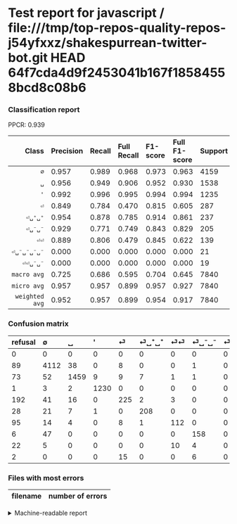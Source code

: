 # Test report for javascript / file:///tmp/top-repos-quality-repos-j54yfxxz/shakespurrean-twitter-bot.git HEAD 64f7cda4d9f2453041b167f18584558bcd8c08b6

### Classification report

PPCR: 0.939

| Class | Precision | Recall | Full Recall | F1-score | Full F1-score | Support | Full Support | PPCR |
|------:|:----------|:-------|:------------|:---------|:---------|:--------|:-------------|:-----|
| `∅` | 0.957| 0.989| 0.968| 0.973| 0.963| 4159| 4248| 0.979 |
| `␣` | 0.956| 0.949| 0.906| 0.952| 0.930| 1538| 1611| 0.955 |
| `'` | 0.992| 0.996| 0.995| 0.994| 0.994| 1235| 1236| 0.999 |
| `⏎` | 0.849| 0.784| 0.470| 0.815| 0.605| 287| 479| 0.599 |
| `⏎␣⁺␣⁺` | 0.954| 0.878| 0.785| 0.914| 0.861| 237| 265| 0.894 |
| `⏎␣⁻␣⁻` | 0.929| 0.771| 0.749| 0.843| 0.829| 205| 211| 0.972 |
| `⏎⏎` | 0.889| 0.806| 0.479| 0.845| 0.622| 139| 234| 0.594 |
| `⏎␣⁻␣⁻␣⁻␣⁻` | 0.000| 0.000| 0.000| 0.000| 0.000| 21| 23| 0.913 |
| `⏎⏎␣⁻␣⁻` | 0.000| 0.000| 0.000| 0.000| 0.000| 19| 41| 0.463 |
| `macro avg` | 0.725| 0.686| 0.595| 0.704| 0.645| 7840| 8348| 0.939 |
| `micro avg` | 0.957| 0.957| 0.899| 0.957| 0.927| 7840| 8348| 0.939 |
| `weighted avg` | 0.952| 0.957| 0.899| 0.954| 0.917| 7840| 8348| 0.939 |

### Confusion matrix

|refusal|  ∅| ␣| '| ⏎| ⏎␣⁺␣⁺| ⏎⏎| ⏎␣⁻␣⁻| ⏎⏎␣⁻␣⁻| ⏎␣⁻␣⁻␣⁻␣⁻| 
|:---|:---|:---|:---|:---|:---|:---|:---|:---|:---|
|0 |0 |0 |0 |0 |0 |0 |0 |0 |0 |
|89 |4112 |38 |0 |8 |0 |0 |1 |0 |0 |
|73 |52 |1459 |9 |9 |7 |1 |1 |0 |0 |
|1 |3 |2 |1230 |0 |0 |0 |0 |0 |0 |
|192 |41 |16 |0 |225 |2 |3 |0 |0 |0 |
|28 |21 |7 |1 |0 |208 |0 |0 |0 |0 |
|95 |14 |4 |0 |8 |1 |112 |0 |0 |0 |
|6 |47 |0 |0 |0 |0 |0 |158 |0 |0 |
|22 |5 |0 |0 |0 |0 |10 |4 |0 |0 |
|2 |0 |0 |0 |15 |0 |0 |6 |0 |0 |

### Files with most errors

| filename | number of errors|
|:----:|:-----|

<details>
    <summary>Machine-readable report</summary>
```json
{
  "cl_report": {"\u0027": {"f1-score": 0.9939393939393938, "precision": 0.9919354838709677, "recall": 0.9959514170040485, "support": 1235}, "macro avg": {"f1-score": 0.7040595553567819, "precision": 0.7252119847338673, "recall": 0.6857090636843277, "support": 7840}, "micro avg": {"f1-score": 0.9571428571428572, "precision": 0.9571428571428572, "recall": 0.9571428571428572, "support": 7840}, "weighted avg": {"f1-score": 0.9539506855152998, "precision": 0.9516837694973321, "recall": 0.9571428571428572, "support": 7840}, "\u2205": {"f1-score": 0.972793943695292, "precision": 0.9573923166472642, "recall": 0.9886992065400336, "support": 4159}, "\u23ce": {"f1-score": 0.8152173913043478, "precision": 0.8490566037735849, "recall": 0.7839721254355401, "support": 287}, "\u23ce\u23ce": {"f1-score": 0.8452830188679246, "precision": 0.8888888888888888, "recall": 0.8057553956834532, "support": 139}, "\u23ce\u23ce\u2423\u207b\u2423\u207b": {"f1-score": 0.0, "precision": 0.0, "recall": 0.0, "support": 19}, "\u23ce\u2423\u207a\u2423\u207a": {"f1-score": 0.9142857142857144, "precision": 0.9541284403669725, "recall": 0.8776371308016878, "support": 237}, "\u23ce\u2423\u207b\u2423\u207b": {"f1-score": 0.8426666666666668, "precision": 0.9294117647058824, "recall": 0.7707317073170732, "support": 205}, "\u23ce\u2423\u207b\u2423\u207b\u2423\u207b\u2423\u207b": {"f1-score": 0.0, "precision": 0.0, "recall": 0.0, "support": 21}, "\u2423": {"f1-score": 0.9523498694516972, "precision": 0.9560943643512451, "recall": 0.9486345903771132, "support": 1538}},
  "cl_report_full": {"\u0027": {"f1-score": 0.9935379644588045, "precision": 0.9919354838709677, "recall": 0.9951456310679612, "support": 1236}, "macro avg": {"f1-score": 0.6449029367545518, "precision": 0.7252119847338673, "recall": 0.594540126302113, "support": 8348}, "micro avg": {"f1-score": 0.9271064986409687, "precision": 0.9571428571428572, "recall": 0.8988979396262577, "support": 8348}, "weighted avg": {"f1-score": 0.9169242874537756, "precision": 0.9459691988991, "recall": 0.8988979396262577, "support": 8348}, "\u2205": {"f1-score": 0.9626594872995434, "precision": 0.9573923166472642, "recall": 0.967984934086629, "support": 4248}, "\u23ce": {"f1-score": 0.6048387096774194, "precision": 0.8490566037735849, "recall": 0.4697286012526096, "support": 479}, "\u23ce\u23ce": {"f1-score": 0.6222222222222222, "precision": 0.8888888888888888, "recall": 0.47863247863247865, "support": 234}, "\u23ce\u23ce\u2423\u207b\u2423\u207b": {"f1-score": 0.0, "precision": 0.0, "recall": 0.0, "support": 41}, "\u23ce\u2423\u207a\u2423\u207a": {"f1-score": 0.8612836438923396, "precision": 0.9541284403669725, "recall": 0.7849056603773585, "support": 265}, "\u23ce\u2423\u207b\u2423\u207b": {"f1-score": 0.8293963254593176, "precision": 0.9294117647058824, "recall": 0.7488151658767772, "support": 211}, "\u23ce\u2423\u207b\u2423\u207b\u2423\u207b\u2423\u207b": {"f1-score": 0.0, "precision": 0.0, "recall": 0.0, "support": 23}, "\u2423": {"f1-score": 0.9301880777813197, "precision": 0.9560943643512451, "recall": 0.9056486654252017, "support": 1611}},
  "ppcr": 0.9391471011020603
}
```
</details>
